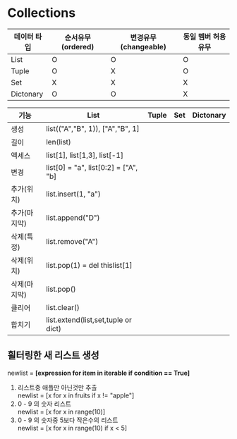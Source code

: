 # Collections

데이터 타입 | 순서유무(ordered) | 변경유무(changeable) | 동일 멤버 허용유무
------------ | --------- | ---- | ---
List | O | O | O
Tuple | O | X | O
Set | X | X | X
Dictonary | O | O | X

기능 | List | Tuple | Set | Dictonary
---- | ---- | ---- | ---- | ----
생성 | list(("A","B", 1)), ["A","B", 1] | | |
길이 | len(list) | | |
액세스 | list[1], list[1,3], list[-1]  | | |
변경 | list[0] = "a", list[0:2] = ["A", "b] | | |
추가(위치)| list.insert(1, "a")  | | |
추가(마지막) | list.append("D") | | |
삭제(특정)| list.remove("A")
삭제(위치) | list.pop(1) = del thislist[1]
삭제(마지막)| list.pop()
클리어 | list.clear()
합치기 | list.extend(list,set,tuple or dict)


## 휠터링한 새 리스트 생성
newlist = **[expression for item in iterable if condition == True]**    
1. 리스트중 애플만 아닌것만 추출    
    newlist = [x for x in fruits if x != "apple"]    
2. 0 - 9 의 숫자 리스트    
    newlist = [x for x in range(10)]    
3. 0 - 9 의 숫자중 5보다 작은수의 리스트    
    newlist = [x for x in range(10) if x < 5]    


    
    












